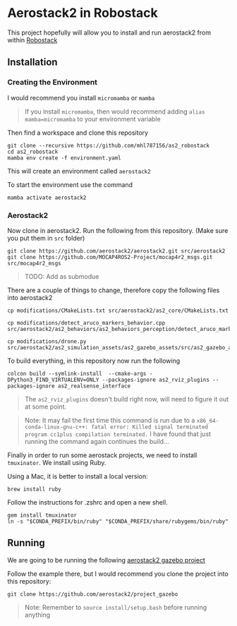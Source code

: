 # Aerostack2 in Robostack

This project hopefully will allow you to install and run aerostack2 from within [Robostack](https://robostack.github.io/GettingStarted.html)

## Installation

### Creating the Environment

I would recommend you install `micromamba` or `mamba`

> If you install `micromamba`, then would recommend adding `alias mamba=micromamba` to your environment variable

Then find a workspace and clone this repository 

```
git clone --recursive https://github.com/mhl787156/as2_robostack 
cd as2_robostack
mamba env create -f environment.yaml
```

This will create an environment called `aerostack2`

To start the environment use the command

```
mamba activate aerostack2
```

### Aerostack2

Now clone in aerostack2. Run the following from this repository. (Make sure you put them in `src` folder)

```
git clone https://github.com/aerostack2/aerostack2.git src/aerostack2
git clone https://github.com/MOCAP4ROS2-Project/mocap4r2_msgs.git src/mocap4r2_msgs
```

> TODO: Add as submodue

There are a couple of things to change, therefore copy the following files into aerostack2

```
cp modifications/CMakeLists.txt src/aerostack2/as2_core/CMakeLists.txt

cp modifications/detect_aruco_markers_behavior.cpp src/aerostack2/as2_behaviors/as2_behaviors_perception/detect_aruco_markers_behavior/src/detect_aruco_markers_behavior.cpp

cp modifications/drone.py src/aerostack2/as2_simulation_assets/as2_gazebo_assets/src/as2_gazebo_assets/models/drone.py
```

To build everything, in this repository now run the following

```
colcon build --symlink-install  --cmake-args -DPython3_FIND_VIRTUALENV=ONLY --packages-ignore as2_rviz_plugins --packages-ignore as2_realsense_interface
```

> The `as2_rviz_plugins` doesn't build right now, will need to figure it out at some point. 

> Note: It may fail the first time this command is run due to a `x86_64-conda-linux-gnu-c++: fatal error: Killed signal terminated program cc1plus
compilation terminated.` I have found that just running the command again continues the build... 

Finally in order to run some aerostack projects, we need to install `tmuxinator`. We install using Ruby.

Using a Mac, it is better to install a local version:

```
brew install ruby
```

Follow the instructions for .zshrc and open a new shell.

```
gem install tmuxinator
ln -s "$CONDA_PREFIX/bin/ruby" "$CONDA_PREFIX/share/rubygems/bin/ruby"
```

## Running

We are going to be running the following [aerostack2 gazebo project](https://aerostack2.github.io/_02_examples/gazebo/project_gazebo/index.html)

Follow the example there, but I would recommend you clone the project into this repository:

```
git clone https://github.com/aerostack2/project_gazebo
```

> Note: Remember to `source install/setup.bash` before running anything



